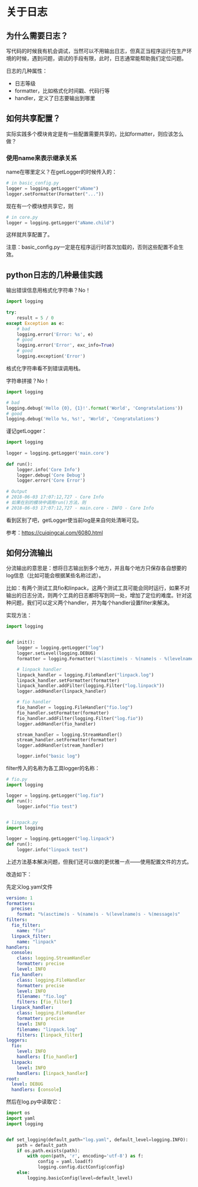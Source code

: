# 关于日志

## 为什么需要日志？

写代码的时候我有机会调试，当然可以不用输出日志，但真正当程序运行在生产环境的时候，遇到问题，调试的手段有限，此时，日志通常能帮助我们定位问题。

日志的几种属性：

- 日志等级
- formatter，比如格式化时间戳、代码行等
- handler，定义了日志要输出到哪里

## 如何共享配置？

实际实践多个模块肯定是有一些配置需要共享的，比如formatter，则应该怎么做？

### 使用name来表示继承关系

name在哪里定义？在getLogger的时候传入的：

```python
# in basic_config.py
logger = logging.getLogger("aName")
logger.setFormatter(Formatter("..."))
```

现在有一个模块想共享它，则

```python
# in core.py
logger = logging.getLogger("aName.child")
```

这样就共享配置了。

注意：basic_config.py一定是在程序运行时首次加载的，否则这些配置不会生效。

## python日志的几种最佳实践

输出错误信息用格式化字符串？No！

```python
import logging
 
try:
    result = 5 / 0
except Exception as e:
    # bad
    logging.error('Error: %s', e)
    # good
    logging.error('Error', exc_info=True)
    # good
    logging.exception('Error')
```

格式化字符串看不到错误调用栈。

字符串拼接？No！

```python
import logging

# bad
logging.debug('Hello {0}, {1}!'.format('World', 'Congratulations'))
# good
logging.debug('Hello %s, %s!', 'World', 'Congratulations')
```

谨记getLogger：

```python
import logging
 
logger = logging.getLogger('main.core')
 
def run():
    logger.info('Core Info')
    logger.debug('Core Debug')
    logger.error('Core Error')
    
# Output
# 2018-06-03 17:07:12,727 - Core Info
# 如果在别的模块中调用run()方法，则
# 2018-06-03 17:07:12,727 - main.core - INFO - Core Info
```

看到区别了吧，getLogger使当前log是来自何处清晰可见。

参考：https://cuiqingcai.com/6080.html

## 如何分流输出

分流输出的意思是：想将日志输出到多个地方，并且每个地方只保存各自想要的log信息（比如可能会根据某些名称过滤）。

比如：有两个测试工具fio和linpack，这两个测试工具可能会同时运行，如果不对输出的日志分流，则两个工具的日志都将写到同一处，增加了定位的难度。针对这种问题，我们可以定义两个handler，并为每个handler设置filter来解决。

实现方法：

```python
import logging


def init():
    logger = logging.getLogger("log")
    logger.setLevel(logging.DEBUG)
    formatter = logging.Formatter('%(asctime)s - %(name)s - %(levelname)s - %(message)s')

    # linpack handler
    linpack_handler = logging.FileHandler("linpack.log")
    linpack_handler.setFormatter(formatter)
    linpack_handler.addFilter(logging.Filter("log.linpack"))
    logger.addHandler(linpack_handler)

    # fio handler
    fio_handler = logging.FileHandler("fio.log")
    fio_handler.setFormatter(formatter)
    fio_handler.addFilter(logging.Filter("log.fio"))
    logger.addHandler(fio_handler)

    stream_handler = logging.StreamHandler()
    stream_handler.setFormatter(formatter)
    logger.addHandler(stream_handler)

    logger.info("basic log")

```

filter传入的名称为各工具logger的名称：

```python
# fio.py
import logging

logger = logging.getLogger("log.fio")
def run():
    logger.info("fio test")

    
# linpack.py
import logging

logger = logging.getLogger("log.linpack")
def run():
    logger.info("linpack test")
```

上述方法基本解决问题，但我们还可以做的更优雅一点——使用配置文件的方式。

改造如下：

先定义log.yaml文件

```yaml
version: 1
formatters:
  precise:
    format: "%(asctime)s - %(name)s - %(levelname)s - %(message)s"
filters:
  fio_filter:
    name: "fio"
  linpack_filter:
    name: "linpack"
handlers:
  console:
    class: logging.StreamHandler
    formatter: precise
    level: INFO
  fio_handler:
    class: logging.FileHandler
    formatter: precise
    level: INFO
    filename: "fio.log"
    filters: [fio_filter]
  linpack_handler:
    class: logging.FileHandler
    formatter: precise
    level: INFO
    filename: "linpack.log"
    filters: [linpack_filter]
loggers:
  fio:
    level: INFO
    handlers: [fio_handler]
  linpack:
    level: INFO
    handlers: [linpack_handler]
root:
  level: DEBUG
  handlers: [console]

```

然后在log.py中读取它：

```python
import os
import yaml
import logging


def set_logging(default_path="log.yaml", default_level=logging.INFO):
    path = default_path
    if os.path.exists(path):
        with open(path, 'r', encoding='utf-8') as f:
            config = yaml.load(f)
            logging.config.dictConfig(config)
    else:
        logging.basicConfig(level=default_level)
```


